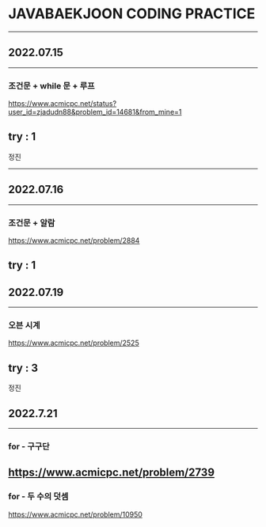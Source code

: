 # JAVABAEKJOON CODING PRACTICE
---
## 2022.07.15
---
### 조건문 + while 문 + 루프

https://www.acmicpc.net/status?user_id=zjadudn88&problem_id=14681&from_mine=1

try : 1
---

정진

---
## 2022.07.16
---
### 조건문 + 알람

https://www.acmicpc.net/problem/2884


try : 1
---

## 2022.07.19
---
### 오븐 시계

https://www.acmicpc.net/problem/2525

try : 3
---
정진

## 2022.7.21
---
### for - 구구단

https://www.acmicpc.net/problem/2739
---
### for - 두 수의 덧셈

https://www.acmicpc.net/problem/10950


